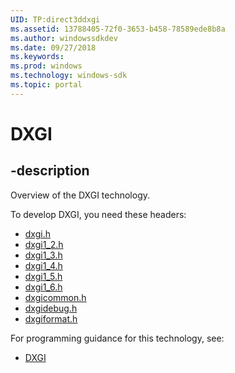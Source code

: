 ```yaml
---
UID: TP:direct3ddxgi
ms.assetid: 13788405-72f0-3653-b458-78589ede8b8a
ms.author: windowssdkdev
ms.date: 09/27/2018
ms.keywords: 
ms.prod: windows
ms.technology: windows-sdk
ms.topic: portal
---
```


# DXGI

## -description

Overview of the DXGI technology.

To develop DXGI, you need these headers:

 * [dxgi.h](../dxgi/index.md)
 * [dxgi1_2.h](../dxgi1_2/index.md)
 * [dxgi1_3.h](../dxgi1_3/index.md)
 * [dxgi1_4.h](../dxgi1_4/index.md)
 * [dxgi1_5.h](../dxgi1_5/index.md)
 * [dxgi1_6.h](../dxgi1_6/index.md)
 * [dxgicommon.h](../dxgicommon/index.md)
 * [dxgidebug.h](../dxgidebug/index.md)
 * [dxgiformat.h](../dxgiformat/index.md)

For programming guidance for this technology, see:
* [DXGI](/windows/desktop/direct3ddxgi)

